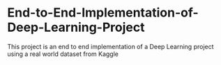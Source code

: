 # End-to-End-Implementation-of-Deep-Learning-Project
This project is an end to end implementation of a Deep Learning project using a real world dataset from Kaggle
